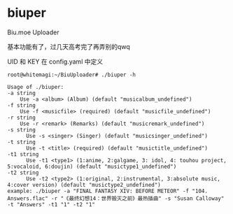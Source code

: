 # biuper
Biu.moe Uploader

基本功能有了，过几天高考完了再弄别的qwq

UID 和 KEY 在 config.yaml 中定义


    root@whitemagi:~/BiuUploader# ./biuper -h
    
    Usage of ./biuper:
    -a string
        Use -a <album> (Album) (default "musicalbum_undefined")
    -f string
        Use -f <musicfile> (required) (default "musicfile_undefined")
    -r string
        Use -r <remark> (Remarks) (default "musicremark_undefined")
    -s string
    	  Use -s <singer> (Singer) (default "musicsinger_undefined")
    -t string
    	  Use -t <title> (required) (default "musictitle_undefined")
    -t1 string
    	  Use -t1 <type1> (1:anime, 2:galgame, 3: idol, 4: touhou project, 5:vocaloid, 6:doujin) (default "musictype1_undefined")
    -t2 string
    	  Use -t2 <type2> (1:original, 2:instrumental, 3:absolute music, 4:cover version) (default "musictype2_undefined")
    example: ./biuper -a "FINAL FANTASY XIV: BEFORE METEOR" -f "104. Answers.flac" -r "《最终幻想14：世界毁灭之前》最热插曲" -s "Susan Calloway" -t "Answers" -t1 "1" -t2 "1"
